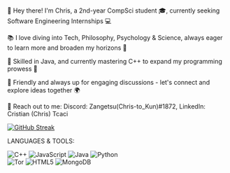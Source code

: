 👋 Hey there! I'm Chris, a 2nd-year CompSci student 🎓, currently seeking Software Engineering Internships 💻

📚 I love diving into Tech, Philosophy, Psychology & Science, always eager to learn more and broaden my horizons 🧠

🔧 Skilled in Java, and currently mastering C++ to expand my programming prowess 🚀

🤝 Friendly and always up for engaging discussions - let's connect and explore ideas together 🌍

📩 Reach out to me: Discord: Zangetsu(Chris-to_Kun)#1872, LinkedIn: Cristian (Chris) Tcaci

<!---
Chris0Jeky/Chris0Jeky is a ✨ special ✨ repository because its `README.md` (this file) appears on your GitHub profile.
You can click the Preview link to take a look at your changes.
--->

[![GitHub Streak](https://streak-stats.demolab.com/?user=Chris0Jeky&theme=dark)](https://git.io/streak-stats)

LANGUAGES & TOOLS:

![C++](https://img.shields.io/badge/c++-%2300599C.svg?style=for-the-badge&logo=c%2B%2B&logoColor=white)
![JavaScript](https://img.shields.io/badge/javascript-%23323330.svg?style=for-the-badge&logo=javascript&logoColor=%23F7DF1E)
![Java](https://img.shields.io/badge/java-%23ED8B00.svg?style=for-the-badge&logo=java&logoColor=white)
![Python](https://img.shields.io/badge/python-3670A0?style=for-the-badge&logo=python&logoColor=ffdd54)  
![Tor](https://img.shields.io/badge/Tor-7D4698?style=for-the-badge&logo=Tor-Browser&logoColor=white)
![HTML5](https://img.shields.io/badge/html5-%23E34F26.svg?style=for-the-badge&logo=html5&logoColor=white)
![MongoDB](https://img.shields.io/badge/MongoDB-%234ea94b.svg?style=for-the-badge&logo=mongodb&logoColor=white)
